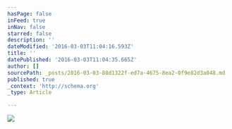 ```yaml
---
hasPage: false
inFeed: true
inNav: false
starred: false
description: ''
dateModified: '2016-03-03T11:04:16.593Z'
title: ''
datePublished: '2016-03-03T11:04:35.665Z'
author: []
sourcePath: _posts/2016-03-03-88d1322f-ed7a-4675-8ea2-0f9e82d3a048.md
published: true
_context: 'http://schema.org'
_type: Article

---
```

![](https://the-grid-user-content.s3-us-west-2.amazonaws.com/6564e7f6-d588-42e1-bbfd-f07a02b4166b.jpg)